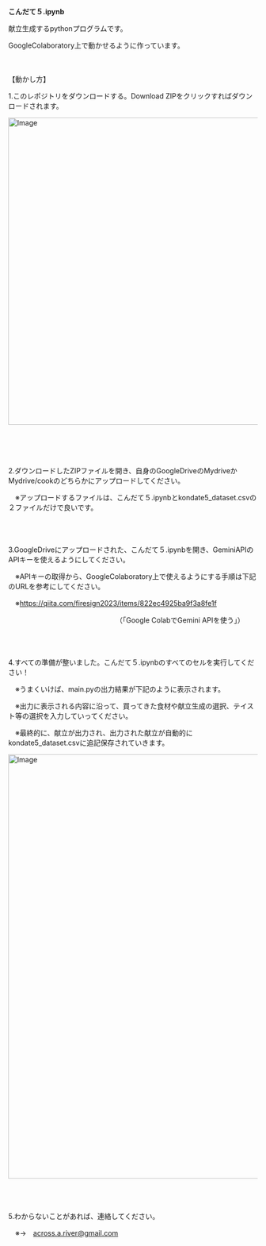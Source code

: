 **こんだて５.ipynb**

献立生成するpythonプログラムです。

GoogleColaboratory上で動かせるように作っています。
<br><br><br>

【動かし方】


1.このレポジトリをダウンロードする。Download ZIPをクリックすればダウンロードされます。

<img width="1358" height="619" alt="Image" src="https://github.com/user-attachments/assets/bad9a68d-31f8-4f73-b075-25452bf97e7d" />
<br><br>




<br><br><br>
2.ダウンロードしたZIPファイルを開き、自身のGoogleDriveのMydriveかMydrive/cookのどちらかにアップロードしてください。
　
 
 　※アップロードするファイルは、こんだて５.ipynbとkondate5_dataset.csvの２ファイルだけで良いです。
 

<br><br><br>
3.GoogleDriveにアップロードされた、こんだて５.ipynbを開き、GeminiAPIのAPIキーを使えるようにしてください。


　※APIキーの取得から、GoogleColaboratory上で使えるようにする手順は下記のURLを参考にしてください。
 
　※https://qiita.com/firesign2023/items/822ec4925ba9f3a8fe1f
 
 　　　　　　　　　　　　　　　　（「Google ColabでGemini APIを使う」）


<br><br><br>
4.すべての準備が整いました。こんだて５.ipynbのすべてのセルを実行してください！


　※うまくいけば、main.pyの出力結果が下記のように表示されます。
 
　※出力に表示される内容に沿って、買ってきた食材や献立生成の選択、テイスト等の選択を入力していってください。

　※最終的に、献立が出力され、出力された献立が自動的にkondate5_dataset.csvに追記保存されていきます。

<img width="1792" height="855" alt="Image" src="https://github.com/user-attachments/assets/69b2f694-105f-40a7-baa6-1806c8ffd598" />


<br><br><br>
5.わからないことがあれば、連絡してください。


　※→　across.a.river@gmail.com
 


